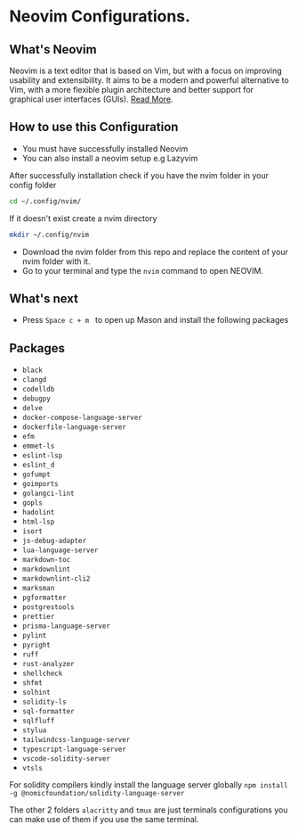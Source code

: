 # Neovim Configurations.

## What's Neovim

Neovim is a text editor that is based on Vim, but with a focus on improving usability and extensibility. It aims to be a modern and powerful alternative to Vim, with a more flexible plugin architecture and better support for graphical user interfaces (GUIs). [Read More](https://neovim.io/).

## How to use this Configuration

- You must have successfully installed Neovim
- You can also install a neovim setup e.g Lazyvim

After successfully installation check if you have the nvim folder in your config folder

```bash
cd ~/.config/nvim/
```

If it doesn't exist create a nvim directory

```bash
mkdir ~/.config/nvim
```

- Download the nvim folder from this repo and replace the content of your nvim folder with it.
- Go to your terminal and type the `nvim` command to open NEOVIM.

## What's next

- Press `Space c + m ` to open up Mason and install the following packages

## Packages

- `black`
- `clangd`
- `codelldb`
- `debugpy`
- `delve`
- `docker-compose-language-server`
- `dockerfile-language-server`
- `efm`
- `emmet-ls`
- `eslint-lsp`
- `eslint_d`
- `gofumpt`
- `goimports`
- `golangci-lint`
- `gopls`
- `hadolint`
- `html-lsp`
- `isort`
- `js-debug-adapter`
- `lua-language-server`
- `markdown-toc`
- `markdownlint`
- `markdownlint-cli2`
- `marksman`
- `pgformatter`
- `postgrestools`
- `prettier`
- `prisma-language-server`
- `pylint`
- `pyright`
- `ruff`
- `rust-analyzer`
- `shellcheck`
- `shfmt`
- `solhint`
- `solidity-ls`
- `sql-formatter`
- `sqlfluff`
- `stylua`
- `tailwindcss-language-server`
- `typescript-language-server`
- `vscode-solidity-server`
- `vtsls`

For solidity compilers kindly install the language server globally `npm install -g @nomicfoundation/solidity-language-server`

The other 2 folders `alacritty` and `tmux` are just terminals configurations you can make use of them if you use the same terminal.
